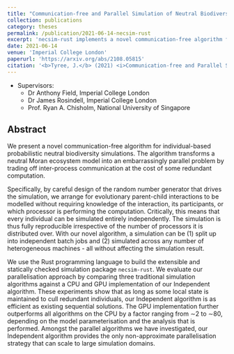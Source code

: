 ```yaml
---
title: "Communication-free and Parallel Simulation of Neutral Biodiversity Models"
collection: publications
category: theses
permalink: /publication/2021-06-14-necsim-rust
excerpt: 'necsim-rust implements a novel communication-free algorithm for individual-based probabilistic neutral biodiversity simulations.'
date: 2021-06-14
venue: 'Imperial College London'
paperurl: 'https://arxiv.org/abs/2108.05815'
citation: '<b>Tyree, J.</b> (2021) <i>Communication-free and Parallel Simulation of Neutral Biodiversity Models</i>. Master’s Thesis. Available from: <a href="https://doi.org/10.48550/arXiv.2108.05815">doi:10.48550/arXiv.2108.05815</a>.'
---
```


* Supervisors:
  * Dr Anthony Field, Imperial College London
  * Dr James Rosindell, Imperial College London
  * Prof. Ryan A. Chisholm, National University of Singapore

## Abstract

We present a novel communication-free algorithm for individual-based probabilistic neutral biodiversity simulations. The algorithm transforms a neutral Moran ecosystem model into an embarrassingly parallel problem by trading off inter-process communication at the cost of some redundant computation.

Specifically, by careful design of the random number generator that drives the simulation, we arrange for evolutionary parent-child interactions to be modelled without requiring knowledge of the interaction, its participants, or which processor is performing the computation. Critically, this means that every individual can be simulated entirely independently. The simulation is thus fully reproducible irrespective of the number of processors it is distributed over. With our novel algorithm, a simulation can be (1) split up into independent batch jobs and (2) simulated across any number of heterogeneous machines - all without affecting the simulation result.

We use the Rust programming language to build the extensible and statically checked simulation package `necsim-rust`. We evaluate our parallelisation approach by comparing three traditional simulation algorithms against a CPU and GPU implementation of our Independent algorithm. These experiments show that as long as some local state is maintained to cull redundant individuals, our Independent algorithm is as efficient as existing sequential solutions. The GPU implementation further outperforms all algorithms on the CPU by a factor ranging from ∼2 to ∼80, depending on the model parameterisation and the analysis that is performed. Amongst the parallel algorithms we have investigated, our Independent algorithm provides the only non-approximate parallelisation strategy that can scale to large simulation domains.
